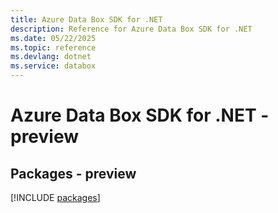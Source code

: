 ```yaml
---
title: Azure Data Box SDK for .NET
description: Reference for Azure Data Box SDK for .NET
ms.date: 05/22/2025
ms.topic: reference
ms.devlang: dotnet
ms.service: databox
---
```

# Azure Data Box SDK for .NET - preview
## Packages - preview
[!INCLUDE [packages](data-box-index.md)]